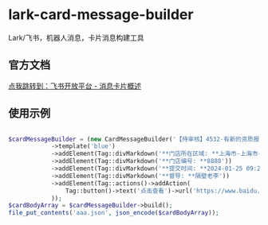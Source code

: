 # lark-card-message-builder

Lark/飞书，机器人消息，卡片消息构建工具

## 官方文档
[点我跳转到：飞书开放平台 - 消息卡片概述](https://open.feishu.cn/document/common-capabilities/message-card/introduction-of-message-cards)

## 使用示例

```php

$cardMessageBuilder = (new CardMessageBuilder('【待审核】4532-有新的资质报告申请提交'))
            ->template('blue')
            ->addElement(Tag::divMarkdown('**门店所在区域: **上海市-上海市-松江区'))
            ->addElement(Tag::divMarkdown('**门店编号: **8888'))
            ->addElement(Tag::divMarkdown('**提交时间: **2024-01-25 09:29:36'))
            ->addElement(Tag::divMarkdown('**督导: **隔壁老李'))
            ->addElement(Tag::actions()->addAction(
                Tag::button()->text('点击查看')->url('https://www.baidu.com')->type('primary')
            ));
$cardBodyArray = $cardMessageBuilder->build();
file_put_contents('aaa.json', json_encode($cardBodyArray));

```